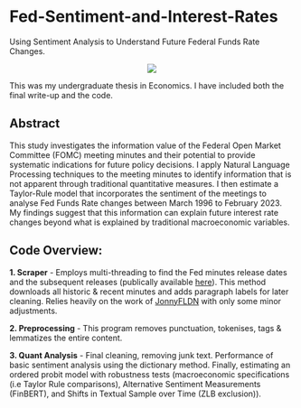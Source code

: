 # Fed-Sentiment-and-Interest-Rates
Using Sentiment Analysis to Understand Future Federal Funds Rate Changes. 

<p align="center">
  <img src="https://github.com/CSomers3/Fed-Sentiment-and-Interest-Rates/assets/88598207/aa932fd7-1ebc-44d0-9423-7ff030cb4aa6" />
</p>

This was my undergraduate thesis in Economics. I have included both the final write-up and the code.

## Abstract

This study investigates the information value of the Federal Open Market Committee (FOMC)
meeting minutes and their potential to provide systematic indications for future policy decisions.
I apply Natural Language Processing techniques to the meeting minutes to identify information
that is not apparent through traditional quantitative measures. I then estimate a Taylor-Rule
model that incorporates the sentiment of the meetings to analyse Fed Funds Rate changes
between March 1996 to February 2023. My findings suggest that this information can explain
future interest rate changes beyond what is explained by traditional macroeconomic variables. 

## Code Overview:

**1. Scraper** - Employs multi-threading to find the Fed minutes release dates and the subsequent releases (publically available [here](https://www.federalreserve.gov/monetarypolicy/fomc_historical_year.htm)). This method downloads all historic & recent minutes and adds paragraph labels for later cleaning. Relies heavily on the work of [JonnyFLDN](https://github.com/JonnyFLDN) with only some minor adjustments.

**2. Preprocessing** - This program removes punctuation, tokenises, tags & lemmatizes the entire content. 

**3. Quant Analysis** - Final cleaning, removing junk text. Performance of basic sentiment analysis using the dictionary method. Finally, estimating an ordered probit model with robustness tests (macroeconomic specifications (i.e Taylor Rule comparisons), Alternative Sentiment Measurements (FinBERT), and Shifts in Textual Sample over Time (ZLB exclusion)). 
